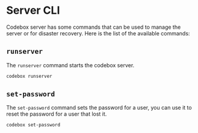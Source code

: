 # Server CLI
Codebox server has some commands that can be used to manage the server or for disaster recovery. Here is the list of the available commands:

## `runserver`
The `runserver` command starts the codebox server.

```bash
codebox runserver
```

## `set-password`
The `set-password` command sets the password for a user, you can use it to reset the password for a user that lost it.

```bash
codebox set-password
```
